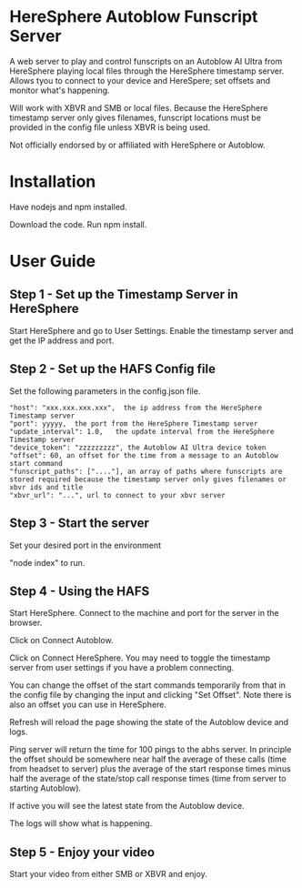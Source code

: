 # HereSphere Autoblow Funscript Server

A web server to play and control funscripts on an Autoblow AI Ultra from HereSphere playing local files through the HereSphere timestamp server. Allows tyou to connect to your device and HereSpere; set offsets and monitor what's happening.

Will work with XBVR and SMB or local files. Because the HereSphere timestamp server only gives filenames, funscript locations must be provided in the config file unless XBVR is being used. 

Not officially endorsed by or affiliated with HereSphere or Autoblow.

# Installation

Have nodejs and npm installed.

Download the code. Run npm install. 

# User Guide

## Step 1 - Set up the Timestamp Server in HereSphere

Start HereSphere and go to User Settings. Enable the timestamp server and get the IP address and port.

## Step 2 - Set up the HAFS Config file

Set the following parameters in the config.json file.

    "host": "xxx.xxx.xxx.xxx",  the ip address from the HereSphere Timestamp server
    "port": yyyyy,  the port from the HereSphere Timestamp server
    "update_interval": 1.0,   the update interval from the HereSphere Timestamp server
    "device_token": "zzzzzzzzz", the Autoblow AI Ultra device token
    "offset": 60, an offset for the time from a message to an Autoblow start command
    "funscript_paths": ["...."], an array of paths where funscripts are stored required because the timestamp server only gives filenames or xbvr ids and title
    "xbvr_url": "...", url to connect to your xbvr server

## Step 3 - Start the server

Set your desired port in the environment

"node index" to run.

## Step 4 - Using the HAFS

Start HereSphere. Connect to the machine and port for the server in the browser.

Click on Connect Autoblow. 

Click on Connect HereSphere. You may need to toggle the timestamp server from user settings if you have a problem connecting.

You can change the offset of the start commands temporarily from that in the config file by changing the input and clicking "Set Offset". Note there is also an offset you can use in HereSphere.

Refresh will reload the page showing the state of the Autoblow device and logs.

Ping server will return the time for 100 pings to the abhs server. In principle the offset should be somewhere near half the average of these calls (time from headset to server) plus the average of the start response times minus half the average of the state/stop call response times (time from server to starting Autoblow).

If active you will see the latest state from the Autoblow device.

The logs will show what is happening.

## Step 5 - Enjoy your video

Start your video from either SMB or XBVR and enjoy.

